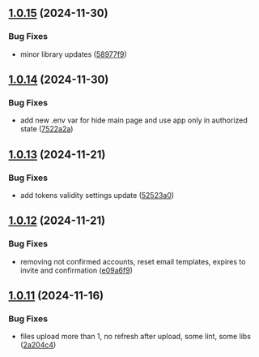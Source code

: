 ## [1.0.15](https://github.com/Jacaplaca/catering/compare/v1.0.14...v1.0.15) (2024-11-30)


### Bug Fixes

* minor library updates ([58977f9](https://github.com/Jacaplaca/catering/commit/58977f9aa3f2dbff4a4616a678fe67459b8ee41b))



## [1.0.14](https://github.com/Jacaplaca/catering/compare/v1.0.13...v1.0.14) (2024-11-30)


### Bug Fixes

* add new .env var for hide main page and use app only in authorized state ([7522a2a](https://github.com/Jacaplaca/catering/commit/7522a2accaacda26ef081dc0d76370ed5cbaae56))



## [1.0.13](https://github.com/Jacaplaca/catering/compare/v1.0.12...v1.0.13) (2024-11-21)


### Bug Fixes

* add tokens validity settings update ([52523a0](https://github.com/Jacaplaca/catering/commit/52523a00251a2277df01ba0f8bcdb6119a9fe1d8))



## [1.0.12](https://github.com/Jacaplaca/catering/compare/v1.0.11...v1.0.12) (2024-11-21)


### Bug Fixes

* removing not confirmed accounts, reset email templates, expires to invite and confirmation ([e09a6f9](https://github.com/Jacaplaca/catering/commit/e09a6f9a11ff15e302f1b21bf168b7402d31de71))



## [1.0.11](https://github.com/Jacaplaca/catering/compare/v1.0.10...v1.0.11) (2024-11-16)


### Bug Fixes

* files upload more than 1, no refresh after upload, some lint, some libs ([2a204c4](https://github.com/Jacaplaca/catering/commit/2a204c40d5b01576f971d8fbf39d8f5259b9a205))



